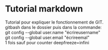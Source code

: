 # Tutorial markdown

Tutorial pour expliquer le fonctionnement de GIT. <br/>
gitbash dans le dossier puis dans la commande: <br/>
git config --global user.name "écrireusername" <br/>
git config --global user.email "écrireemal" <br/>
1 fois sauf pour counter deepfreeze=infini